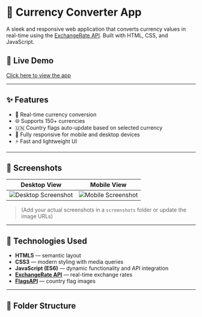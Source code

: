 # 💱 Currency Converter App

A sleek and responsive web application that converts currency values in real-time using the [ExchangeRate API](https://www.exchangerate-api.com/). Built with HTML, CSS, and JavaScript.

## 🔗 Live Demo
[Click here to view the app](https://yourusername.github.io/currency-converter-app/)

---

## ✨ Features

- 🔄 Real-time currency conversion
- 🌐 Supports 150+ currencies
- 🇺🇳 Country flags auto-update based on selected currency
- 📱 Fully responsive for mobile and desktop devices
- ⚡ Fast and lightweight UI

---

## 📸 Screenshots

| Desktop View | Mobile View |
|--------------|-------------|
| ![Desktop Screenshot](screenshots/desktop.png) | ![Mobile Screenshot](screenshots/mobile.png) |

> (Add your actual screenshots in a `screenshots` folder or update the image URLs)

---

## 🚀 Technologies Used

- **HTML5** — semantic layout
- **CSS3** — modern styling with media queries
- **JavaScript (ES6)** — dynamic functionality and API integration
- **[ExchangeRate API](https://www.exchangerate-api.com/)** — real-time exchange rates
- **[FlagsAPI](https://flagsapi.com/)** — country flag images

---

## 📁 Folder Structure

